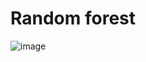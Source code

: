 # Random forest
![image](https://github.com/rafaelortegar/my_cheat_sheets/assets/51694410/c2819195-59b9-47d7-b5f5-e0ebcd4a7688)


